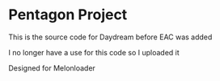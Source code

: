 
# Pentagon Project
This is the source code for Daydream before EAC was added

I no longer have a use for this code so I uploaded it

Designed for Melonloader
